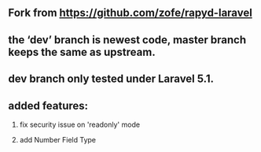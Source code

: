 ## Fork from https://github.com/zofe/rapyd-laravel

## the ‘dev’ branch is newest code, master branch keeps the same as upstream.

## dev branch only tested under Laravel 5.1.

## added features:

1. fix security issue on 'readonly' mode

2. add Number Field Type
